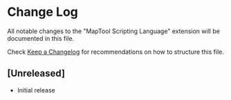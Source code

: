 # Change Log

All notable changes to the "MapTool Scripting Language" extension will be documented in this file.

Check [Keep a Changelog](http://keepachangelog.com/) for recommendations on how to structure this file.

## [Unreleased]

- Initial release
